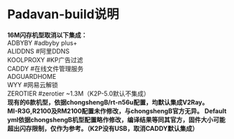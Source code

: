 # Padavan-build说明
**16M闪存机型取消以下集成：**  
ADBYBY #adbyby plus+  
ALIDDNS #阿里DDNS  
KOOLPROXY #KP广告过滤  
CADDY #在线文件管理服务  
ADGUARDHOME  
WYY #网易云解锁  
ZEROTIER #zerotier ~1.3M（K2P-5.0默认不集成）  
**现有的6款机型，依据chongshengB/rt-n56u配置，均默认集成V2Ray。**  
**MI-R3G,R2100及RM2100配置未作修改，与chongshengB官方无异。**
**Default yml依据chongshengB机型配置略作修改，编译结果等同其官方，固件大小可能超出闪存限制，仅作为参考。（K2P没有USB，取消CADDY默认集成）**